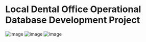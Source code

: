 # **Local Dental Office Operational Database Development Project**

![image](https://user-images.githubusercontent.com/76183189/165214588-f53b9b94-3294-48e5-a257-37b8dd36338f.png)
![image](https://user-images.githubusercontent.com/76183189/165214601-22b7cdfa-5ed2-4a7d-bb11-4f5deedd3b7a.png)
![image](https://user-images.githubusercontent.com/76183189/165214688-8d2cbfc5-9941-482a-b2f4-388b9a24d201.png)
